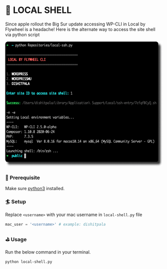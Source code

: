 # :tokyo_tower: LOCAL SHELL
Since apple rollout the Big Sur update accessing WP-CLI in Local by Flywheel is a headache! Here is the alternate way to access the site shell via python script

<p align="center">
  <img src="https://github.com/dishitpala/flywheel-local-cli/blob/main/screenshot.png" height="400px">
</p>

### :seedling: Prerequisite
Make sure [python3](https://www.python.org/download/releases/3.0/) installed.

### :surfer: Setup
Replace `<username>` with your mac username in `local-shell.py` file
```python
mac_user = '<username>' # example: dishitpala
```

### :golf: Usage
Run the below command in your terminal.
```shell
python local-shell.py
```


